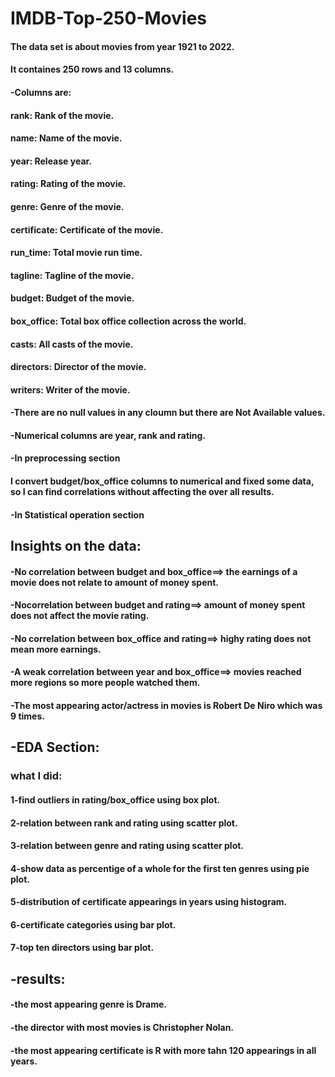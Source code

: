 # IMDB-Top-250-Movies

#### The data set is about movies from year 1921 to 2022.

#### It containes 250 rows and 13 columns.

#### -**Columns are**:
#### rank: Rank of the movie.
#### name: Name of the movie.
#### year: Release year.
#### rating: Rating of the movie.
#### genre: Genre of the movie.
#### certificate: Certificate of the movie.
#### run_time: Total movie run time.
#### tagline: Tagline of the movie.
#### budget: Budget of the movie.
#### box_office: Total box office collection across the world.
#### casts: All casts of the movie.
#### directors: Director of the movie.
#### writers: Writer of the movie.
#### -There are **no null values** in any cloumn but there are **Not Available** values.
#### -Numerical columns are **year**, **rank** and **rating**.
#### -**In preprocessing section**
#### I convert budget/box_office columns to numerical and fixed some data, so I can find correlations without affecting the over all results.
#### -**In Statistical operation section**
## Insights on the data:
#### -No correlation between budget and box_office==> the earnings of a movie does not relate to amount of money spent.
#### -Nocorrelation between budget and rating==> amount of money spent does not affect the movie rating. 
#### -No correlation between box_office and rating==> highy rating does not mean more earnings.
#### -A weak correlation between year and box_office==> movies reached more regions so more people watched them.
#### -The most appearing actor/actress in movies is **Robert De Niro** which was 9 times.
## -**EDA Section:**
### what I did:
#### 1-find outliers in **rating/box_office** using **box plot**.
#### 2-relation between **rank** and **rating** using **scatter plot**.
#### 3-relation between **genre** and **rating** using **scatter plot**.
#### 4-show data as percentige of a whole for the first ten **genres** using **pie plot**.
#### 5-distribution of certificate appearings in years using **histogram**.
#### 6-**certificate** categories using **bar plot**.
#### 7-top ten directors using **bar plot**.
## -**results**:
#### -the most appearing genre is **Drame**.
#### -the director with most movies is **Christopher Nolan**.
#### -the most appearing certificate is **R** with more tahn 120 appearings in all years.
